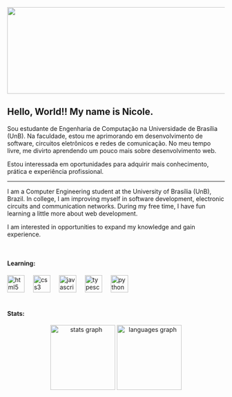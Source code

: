 <div align="center">
  <img height="200" src="https://github.com/nicolefg/nicolefg/assets/132356256/c6360316-8825-4bb9-9e91-896b263739f2" width="850"/>
</div>




<h2 align="left">Hello, World!! My name is Nicole.</h2>



<p align="left">Sou estudante de Engenharia de Computação na Universidade de Brasília (UnB). Na faculdade, estou me aprimorando em desenvolvimento de software, circuitos eletrônicos e redes de comunicação. No meu tempo livre, me divirto aprendendo um pouco mais sobre desenvolvimento web. </p>
<p align="left">Estou interessada em oportunidades para adquirir mais conhecimento, prática e experiência profissional.</p>
<hr>
<p align="left">I am a Computer Engineering student at the University of Brasília (UnB), Brazil. In college, I am improving myself in software development, electronic circuits and communication networks. During my free time, I have fun learning a little more about web development.</p>
<p align="left">I am interested in opportunities to expand my knowledge and gain experience.</p>
<br>

<h4 align="left">Learning:</h4>

<div align="left">
  <img src="https://cdn.jsdelivr.net/gh/devicons/devicon/icons/html5/html5-original.svg" height="40" alt="html5 logo"  />
  <img width="12" />
  <img src="https://cdn.jsdelivr.net/gh/devicons/devicon/icons/css3/css3-original.svg" height="40" alt="css3 logo"  />
  <img width="12" />
  <img src="https://cdn.jsdelivr.net/gh/devicons/devicon/icons/javascript/javascript-original.svg" height="40" alt="javascript logo"  />
  <img width="12" />
  <img src="https://cdn.jsdelivr.net/gh/devicons/devicon/icons/typescript/typescript-original.svg" height="40" alt="typescript logo"  />
  <img width="12" />
  <!-- <img src="https://cdn.jsdelivr.net/gh/devicons/devicon/icons/react/react-original.svg" height="40" alt="react logo"  />
  <img width="12" />
  <img src="https://cdn.jsdelivr.net/gh/devicons/devicon/icons/c/c-original.svg" height="40" alt="c logo"  />
  <img width="12" 
  <img src="https://cdn.jsdelivr.net/gh/devicons/devicon/icons/cplusplus/cplusplus-original.svg" height="40" alt="cplusplus logo"  />
  <img width="12"
  <img src="https://cdn.jsdelivr.net/gh/devicons/devicon/icons/java/java-original.svg" height="40" alt="java logo"  />
  <img width="12"  -->
  <img src="https://cdn.jsdelivr.net/gh/devicons/devicon/icons/python/python-original.svg" height="40" alt="python logo"  />
</div>

<br>
<h4 align="left">Stats:</h4>
<div align="center">
  <img src="https://github-readme-stats.vercel.app/api?username=nicolefg&hide_title=false&hide_rank=false&show_icons=true&include_all_commits=true&count_private=true&disable_animations=false&theme=dracula&locale=en&hide_border=false&order=1" height="150" alt="stats graph"  />
  <img src="https://github-readme-stats.vercel.app/api/top-langs?username=nicolefg&locale=en&hide_title=false&layout=compact&card_width=320&langs_count=5&theme=dracula&hide_border=false&order=2" height="150" alt="languages graph"  />
</div>
